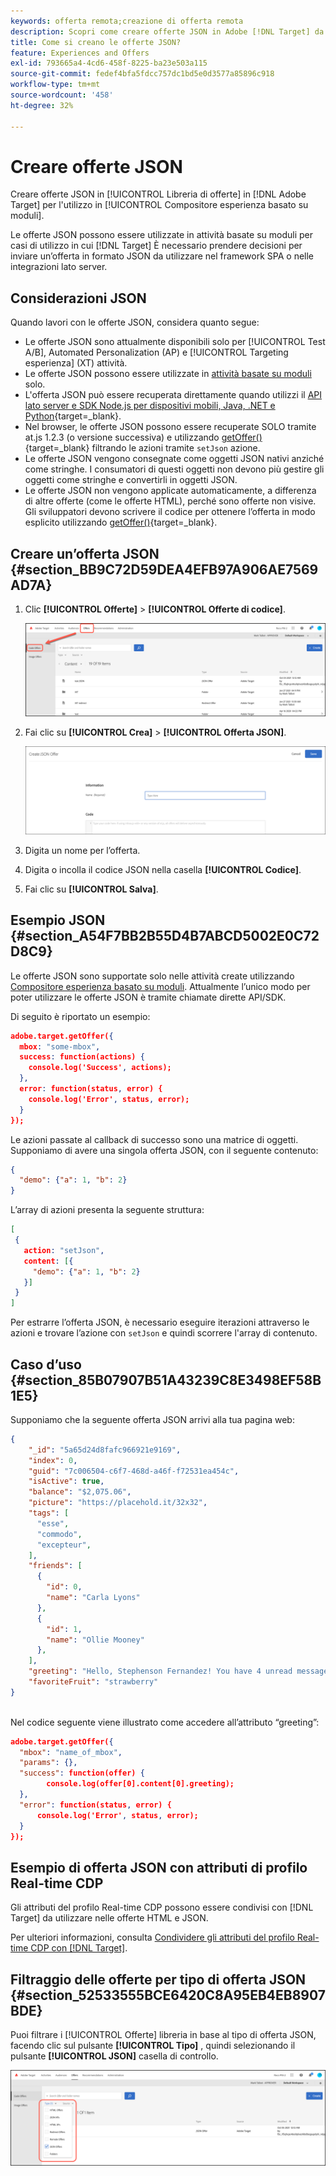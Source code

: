 ```yaml
---
keywords: offerta remota;creazione di offerta remota
description: Scopri come creare offerte JSON in Adobe [!DNL Target] da utilizzare nel Compositore esperienza basato su moduli.
title: Come si creano le offerte JSON?
feature: Experiences and Offers
exl-id: 793665a4-4cd6-458f-8225-ba23e503a115
source-git-commit: fedef4bfa5fdcc757dc1bd5e0d3577a85896c918
workflow-type: tm+mt
source-wordcount: '458'
ht-degree: 32%

---
```


# Creare offerte JSON

Creare offerte JSON in [!UICONTROL Libreria di offerte] in [!DNL Adobe Target] per l&#39;utilizzo in [!UICONTROL Compositore esperienza basato su moduli].

Le offerte JSON possono essere utilizzate in attività basate su moduli per casi di utilizzo in cui [!DNL Target] È necessario prendere decisioni per inviare un’offerta in formato JSON da utilizzare nel framework SPA o nelle integrazioni lato server.

## Considerazioni JSON

Quando lavori con le offerte JSON, considera quanto segue:

* Le offerte JSON sono attualmente disponibili solo per [!UICONTROL Test A/B], Automated Personalization (AP) e [!UICONTROL Targeting esperienza] (XT) attività.
* Le offerte JSON possono essere utilizzate in [attività basate su moduli](/help/main/c-experiences/form-experience-composer.md) solo.
* L&#39;offerta JSON può essere recuperata direttamente quando utilizzi il [API lato server e SDK Node.js per dispositivi mobili, Java, .NET e Python](https://experienceleague.adobe.com/docs/target-dev/developer/server-side/server-side-overview.html){target=_blank}.
* Nel browser, le offerte JSON possono essere recuperate SOLO tramite at.js 1.2.3 (o versione successiva) e utilizzando [getOffer()](https://experienceleague.adobe.com/docs/target-dev/developer/client-side/at-js-implementation/functions-overview/adobe-target-getoffer.html){target=_blank} filtrando le azioni tramite `setJson` azione.
* Le offerte JSON vengono consegnate come oggetti JSON nativi anziché come stringhe. I consumatori di questi oggetti non devono più gestire gli oggetti come stringhe e convertirli in oggetti JSON.
* Le offerte JSON non vengono applicate automaticamente, a differenza di altre offerte (come le offerte HTML), perché sono offerte non visive. Gli sviluppatori devono scrivere il codice per ottenere l’offerta in modo esplicito utilizzando [getOffer()](https://experienceleague.adobe.com/docs/target-dev/developer/client-side/at-js-implementation/functions-overview/adobe-target-getoffer.html){target=_blank}.

## Creare un’offerta JSON {#section_BB9C72D59DEA4EFB97A906AE7569AD7A}

1. Clic **[!UICONTROL Offerte]** > **[!UICONTROL Offerte di codice]**.

   ![Offerte > scheda Offerte di codice](/help/main/c-experiences/c-manage-content/assets/code-offers-tab.png)

1. Fai clic su **[!UICONTROL Crea]** > **[!UICONTROL Offerta JSON]**.

   ![immagine offer-json](assets/offer-json.png)

1. Digita un nome per l’offerta.
1. Digita o incolla il codice JSON nella casella **[!UICONTROL Codice]**.
1. Fai clic su **[!UICONTROL Salva]**.

## Esempio JSON {#section_A54F7BB2B55D4B7ABCD5002E0C72D8C9}

Le offerte JSON sono supportate solo nelle attività create utilizzando [Compositore esperienza basato su moduli](/help/main/c-experiences/form-experience-composer.md). Attualmente l’unico modo per poter utilizzare le offerte JSON è tramite chiamate dirette API/SDK.

Di seguito è riportato un esempio:

```json
adobe.target.getOffer({ 
  mbox: "some-mbox", 
  success: function(actions) { 
    console.log('Success', actions); 
  }, 
  error: function(status, error) { 
    console.log('Error', status, error); 
  } 
});
```

Le azioni passate al callback di successo sono una matrice di oggetti. Supponiamo di avere una singola offerta JSON, con il seguente contenuto:

```json
{ 
  "demo": {"a": 1, "b": 2} 
}
```

L’array di azioni presenta la seguente struttura:

```json
[ 
 { 
   action: "setJson", 
   content: [{ 
     "demo": {"a": 1, "b": 2} 
   }] 
 }  
]
```

Per estrarre l’offerta JSON, è necessario eseguire iterazioni attraverso le azioni e trovare l’azione con `setJson` e quindi scorrere l&#39;array di contenuto.

## Caso d’uso {#section_85B07907B51A43239C8E3498EF58B1E5}

Supponiamo che la seguente offerta JSON arrivi alla tua pagina web:

```json
{ 
    "_id": "5a65d24d8fafc966921e9169", 
    "index": 0, 
    "guid": "7c006504-c6f7-468d-a46f-f72531ea454c", 
    "isActive": true, 
    "balance": "$2,075.06", 
    "picture": "https://placehold.it/32x32", 
    "tags": [ 
      "esse", 
      "commodo", 
      "excepteur", 
    ], 
    "friends": [ 
      { 
        "id": 0, 
        "name": "Carla Lyons" 
      }, 
      { 
        "id": 1, 
        "name": "Ollie Mooney" 
      }, 
    ], 
    "greeting": "Hello, Stephenson Fernandez! You have 4 unread messages.", 
    "favoriteFruit": "strawberry" 
} 
  
```

Nel codice seguente viene illustrato come accedere all’attributo “greeting”:

```json
adobe.target.getOffer({   
  "mbox": "name_of_mbox", 
  "params": {}, 
  "success": function(offer) {           
        console.log(offer[0].content[0].greeting); 
  },   
  "error": function(status, error) {           
      console.log('Error', status, error); 
  } 
});
```

## Esempio di offerta JSON con attributi di profilo Real-time CDP

Gli attributi del profilo Real-time CDP possono essere condivisi con [!DNL Target] da utilizzare nelle offerte HTML e JSON.

Per ulteriori informazioni, consulta [Condividere gli attributi del profilo Real-time CDP con [!DNL Target]](/help/main/c-integrating-target-with-mac/integrating-with-rtcdp.md#rtcdp-profile-attributes).

## Filtraggio delle offerte per tipo di offerta JSON {#section_52533555BCE6420C8A95EB4EB8907BDE}

Puoi filtrare i [!UICONTROL Offerte] libreria in base al tipo di offerta JSON, facendo clic sul pulsante **[!UICONTROL Tipo]** , quindi selezionando il pulsante **[!UICONTROL JSON]** casella di controllo.

![immagine offer-json-filter](assets/offer-json-filter.png)
